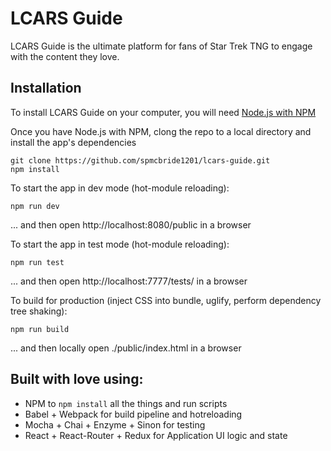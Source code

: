 # LCARS Guide

LCARS Guide is the ultimate platform for fans of Star Trek TNG to engage with the content they love.

## Installation

To install LCARS Guide on your computer, you will need [Node.js with NPM](https://nodejs.org/en/download/)

Once you have Node.js with NPM, clong the repo to a local directory and install the app's dependencies

```
git clone https://github.com/spmcbride1201/lcars-guide.git
npm install
```

To start the app in dev mode (hot-module reloading):
```
npm run dev
```
... and then open http://localhost:8080/public in a browser

To start the app in test mode (hot-module reloading):
```
npm run test
```
... and then open http://localhost:7777/tests/ in a browser

To build for production (inject CSS into bundle, uglify, perform dependency tree shaking):
```
npm run build
```
... and then locally open ./public/index.html in a browser

## Built with love using:
* NPM to `npm install` all the things and run scripts
* Babel + Webpack for build pipeline and hotreloading
* Mocha + Chai + Enzyme + Sinon for testing
* React + React-Router + Redux for Application UI logic and state
